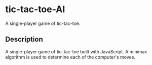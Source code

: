 # tic-tac-toe-AI
A single-player game of tic-tac-toe.

## Description
A single-player game of tic-tac-toe built with JavaScript.  A minimax algorithm is used to determine each of the computer's moves.